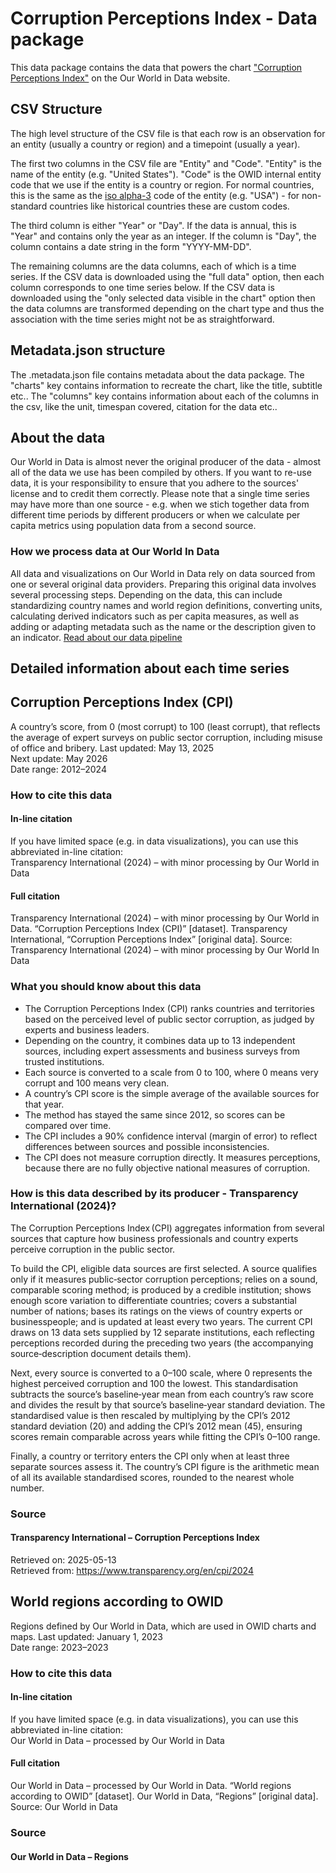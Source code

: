 # Corruption Perceptions Index - Data package

This data package contains the data that powers the chart ["Corruption Perceptions Index"](https://ourworldindata.org/grapher/ti-corruption-perception-index?v=1&csvType=full&useColumnShortNames=false) on the Our World in Data website.

## CSV Structure

The high level structure of the CSV file is that each row is an observation for an entity (usually a country or region) and a timepoint (usually a year).

The first two columns in the CSV file are "Entity" and "Code". "Entity" is the name of the entity (e.g. "United States"). "Code" is the OWID internal entity code that we use if the entity is a country or region. For normal countries, this is the same as the [iso alpha-3](https://en.wikipedia.org/wiki/ISO_3166-1_alpha-3) code of the entity (e.g. "USA") - for non-standard countries like historical countries these are custom codes.

The third column is either "Year" or "Day". If the data is annual, this is "Year" and contains only the year as an integer. If the column is "Day", the column contains a date string in the form "YYYY-MM-DD".

The remaining columns are the data columns, each of which is a time series. If the CSV data is downloaded using the "full data" option, then each column corresponds to one time series below. If the CSV data is downloaded using the "only selected data visible in the chart" option then the data columns are transformed depending on the chart type and thus the association with the time series might not be as straightforward.

## Metadata.json structure

The .metadata.json file contains metadata about the data package. The "charts" key contains information to recreate the chart, like the title, subtitle etc.. The "columns" key contains information about each of the columns in the csv, like the unit, timespan covered, citation for the data etc..

## About the data

Our World in Data is almost never the original producer of the data - almost all of the data we use has been compiled by others. If you want to re-use data, it is your responsibility to ensure that you adhere to the sources' license and to credit them correctly. Please note that a single time series may have more than one source - e.g. when we stich together data from different time periods by different producers or when we calculate per capita metrics using population data from a second source.

### How we process data at Our World In Data
All data and visualizations on Our World in Data rely on data sourced from one or several original data providers. Preparing this original data involves several processing steps. Depending on the data, this can include standardizing country names and world region definitions, converting units, calculating derived indicators such as per capita measures, as well as adding or adapting metadata such as the name or the description given to an indicator.
[Read about our data pipeline](https://docs.owid.io/projects/etl/)

## Detailed information about each time series


## Corruption Perceptions Index (CPI)
A country’s score, from 0 (most corrupt) to 100 (least corrupt), that reflects the average of expert surveys on public sector corruption, including misuse of office and bribery.
Last updated: May 13, 2025  
Next update: May 2026  
Date range: 2012–2024  


### How to cite this data

#### In-line citation
If you have limited space (e.g. in data visualizations), you can use this abbreviated in-line citation:  
Transparency International (2024) – with minor processing by Our World in Data

#### Full citation
Transparency International (2024) – with minor processing by Our World in Data. “Corruption Perceptions Index (CPI)” [dataset]. Transparency International, “Corruption Perceptions Index” [original data].
Source: Transparency International (2024) – with minor processing by Our World In Data

### What you should know about this data
* The Corruption Perceptions Index (CPI) ranks countries and territories based on the perceived level of public sector corruption, as judged by experts and business leaders.
* Depending on the country, it combines data up to 13 independent sources, including expert assessments and business surveys from trusted institutions.
* Each source is converted to a scale from 0 to 100, where 0 means very corrupt and 100 means very clean.
* A country’s CPI score is the simple average of the available sources for that year.
* The method has stayed the same since 2012, so scores can be compared over time.
* The CPI includes a 90% confidence interval (margin of error) to reflect differences between sources and possible inconsistencies.
* The CPI does not measure corruption directly. It measures perceptions, because there are no fully objective national measures of corruption.

### How is this data described by its producer - Transparency International (2024)?
The Corruption Perceptions Index (CPI) aggregates information from several sources that capture how business professionals and country experts perceive corruption in the public sector.

To build the CPI, eligible data sources are first selected. A source qualifies only if it measures public‑sector corruption perceptions; relies on a sound, comparable scoring method; is produced by a credible institution; shows enough score variation to differentiate countries; covers a substantial number of nations; bases its ratings on the views of country experts or businesspeople; and is updated at least every two years. The current CPI draws on 13 data sets supplied by 12 separate institutions, each reflecting perceptions recorded during the preceding two years (the accompanying source‑description document details them).

Next, every source is converted to a 0–100 scale, where 0 represents the highest perceived corruption and 100 the lowest. This standardisation subtracts the source’s baseline‑year mean from each country’s raw score and divides the result by that source’s baseline‑year standard deviation. The standardised value is then rescaled by multiplying by the CPI’s 2012 standard deviation (20) and adding the CPI’s 2012 mean (45), ensuring scores remain comparable across years while fitting the CPI’s 0–100 range.

Finally, a country or territory enters the CPI only when at least three separate sources assess it. The country’s CPI figure is the arithmetic mean of all its available standardised scores, rounded to the nearest whole number.

### Source

#### Transparency International – Corruption Perceptions Index
Retrieved on: 2025-05-13  
Retrieved from: https://www.transparency.org/en/cpi/2024  


## World regions according to OWID
Regions defined by Our World in Data, which are used in OWID charts and maps.
Last updated: January 1, 2023  
Date range: 2023–2023  


### How to cite this data

#### In-line citation
If you have limited space (e.g. in data visualizations), you can use this abbreviated in-line citation:  
Our World in Data – processed by Our World in Data

#### Full citation
Our World in Data – processed by Our World in Data. “World regions according to OWID” [dataset]. Our World in Data, “Regions” [original data].
Source: Our World in Data

### Source

#### Our World in Data – Regions


    